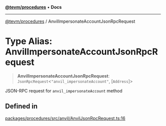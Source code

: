 [**@tevm/procedures**](../README.md) • **Docs**

***

[@tevm/procedures](../globals.md) / AnvilImpersonateAccountJsonRpcRequest

# Type Alias: AnvilImpersonateAccountJsonRpcRequest

> **AnvilImpersonateAccountJsonRpcRequest**: `JsonRpcRequest`\<`"anvil_impersonateAccount"`, [`Address`]\>

JSON-RPC request for `anvil_impersonateAccount` method

## Defined in

[packages/procedures/src/anvil/AnvilJsonRpcRequest.ts:16](https://github.com/qbzzt/tevm-monorepo/blob/main/packages/procedures/src/anvil/AnvilJsonRpcRequest.ts#L16)

